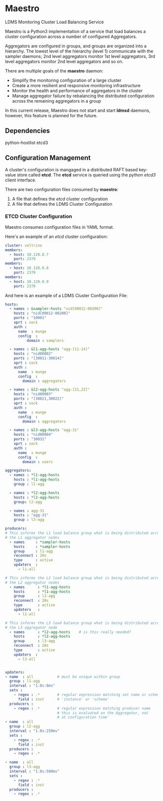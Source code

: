 # Maestro
LDMS Monitoring Cluster Load Balancing Service

Maestro is a Python3 implementation of a service that load balances
a cluster configuration across a number of configured Aggregators.

Aggregators are configured in groups, and groups are organized into a
hierarchy. The lowest level of the hierarchy (level 1) communicate
with the sampler daemons; 2nd level aggregators monitor 1st level
aggregators, 3rd level aggregators monitor 2nd level aggregators
and so on.

There are multiple goals of the __maestro__ daemon:
* Simplify the monitoring configuration of a large cluster
* Create a more resilient and responsive monitoring infrastructure
* Monitor the health and performance of aggregators in the cluster
* Manage aggregator failure by rebalancing the distributed
configuration across the remaining aggregators in a group

In this current release, Maestro does not start and start __ldmsd__
daemons, however, this feature is planned for the future.

## Dependencies
python-hostlist
etcd3

## Configuration Management

A cluster's configuration is mangaged in a distributed RAFT based
key-value store called __etcd__. The __etcd__ service is queried using
the python _etcd3_ client interface.

There are two configuration files consumed by __maestro__:
1. A file that defines the _etcd_ cluster configuration
2. A file that defines the LDMS Cluster Configuration

### ETCD Cluster Configuration

Maestro consumes configuration files in YAML format.

Here's an example of an _etcd_ cluster configuration:

```yaml
cluster: voltrino
members:
  - host: 10.128.0.7
    port: 2379
members:
  - host: 10.128.0.8
    port: 2379
members:
  - host: 10.128.0.9
    port: 2379
```

And here is an example of a LDMS Cluster Configuration File:

```yaml
hosts:
  - names : &sampler-hosts "nid[00012-00200]"
    hosts : "nid[00012-00200]"
    ports : "10001"
    xprt : sock
    auth :
      name  : munge
      config  :
          domain : samplers

  - names : &l1-agg-hosts "agg-[11-14]"
    hosts : "nid00002"
    ports : "[30011-30014]"
    xprt : sock
    auth :
      name  : munge
      config  :
        domain : aggregators

  - names : &l2-agg-hosts "agg-[21,22]"
    hosts : "nid00003"
    ports : "[30021,30022]"
    xprt : sock
    auth :
      name  : munge
      config  :
        domain : aggregators

  - names : &l3-agg-hosts "agg-31"
    hosts : "nid00004"
    ports : "30031"
    xprt : sock
    auth :
      name  : munge
      config  :
        domain : users

aggregators:
  - names : *l1-agg-hosts
    hosts : *l1-agg-hosts
    group : l1-agg

  - names : *l2-agg-hosts
    hosts : *l2-agg-hosts
    group: l2-agg

  - names : agg-31
    hosts : "agg-31"
    group : l3-agg

producers:
# This informs the L1 load balance group what is being distributed across
# the L1 aggregator nodes
  - names     : *sampler-hosts
    hosts     : *sampler-hosts
    group     : l1-agg
    reconnect : 20s
    type      : active
    updaters  :
      - l1-all

# This informs the L2 load balance group what is being distributed across
# the L2 aggregator nodes
  - names      : *l1-agg-hosts
    hosts      : *l1-agg-hosts
    group      : l2-agg
    reconnect  : 20s
    type       : active
    updaters   :
      - l2-all

# This informs the L3 load balance group what is being distributed across
# the L3 aggregator node
  - names      : *l2-agg-hosts    # is this really needed?
    hosts      : *l2-agg-hosts
    group      : l3-agg
    reconnect  : 20s
    type       : active
    updaters  :
      - l3-all


updaters:
- name  : all           # must be unique within group
  group : l1-agg
  interval : "1.0s:0ms"
  sets :
    - regex : .*        # regular expression matching set name or schema
      field : inst      # 'instance' or 'schema'
  producers :
    - regex : .*        # regular expression matching producer name
                        # this is evaluated on the Aggregator, not
                        # at configuration time'
- name  : all
  group : l2-agg
  interval : "1.0s:250ms"
  sets :
    - regex : .*
      field : inst
  producers :
    - regex : .*

- name  : all
  group : l3-agg
  interval : "1.0s:500ms"
  sets :
    - regex : .*
      field : inst
  producers :
    - regex : .*

```

